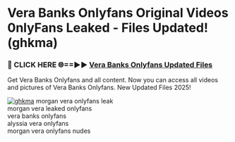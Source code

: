 # Vera Banks Onlyfans Original Videos 0nlyFans Leaked - Files Updated! (ghkma)

<h3>🔴 CLICK HERE 🌐==►► <a href="https://tinyurl.com/x26r9saj" rel="nofollow">Vera Banks Onlyfans Updated Files</a></h3>

Get Vera Banks Onlyfans and all content. Now you can access all videos and pictures of Vera Banks Onlyfans. New Updated Files 2025!

[![ghkma](https://i.imgur.com/LkgZPqh.gif)](https://tinyurl.com/x26r9saj)
morgan vera onlyfans leak<br>
morgan vera leaked onlyfans<br>
vera banks onlyfans<br>
alyssia vera onlyfans<br>
morgan vera onlyfans nudes